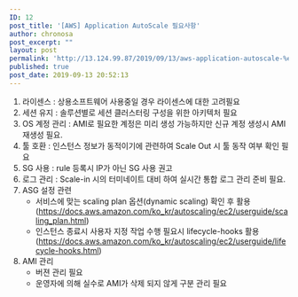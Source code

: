 ```yaml
---
ID: 12
post_title: '[AWS] Application AutoScale 필요사항'
author: chronosa
post_excerpt: ""
layout: post
permalink: 'http://13.124.99.87/2019/09/13/aws-application-autoscale-%ed%95%84%ec%9a%94%ec%82%ac%ed%95%ad/'
published: true
post_date: 2019-09-13 20:52:13
---
```

<!-- wp:list {"ordered":true} -->
<ol><li>라이센스 : 상용소프트웨어 사용중일 경우 라이센스에 대한 고려필요</li><li>세션 유지 : 솔루션별로 세션 클러스터링 구성을 위한 아키텍처 필요</li><li>OS 계정 관리 : AMI로 필요한 계정은 미리 생성 가능하지만 신규 계정 생성시 AMI 재생성 필요.</li><li>툴 호환 : 인스턴스 정보가 동적이기에 관련하여 Scale Out 시 툴 동작 여부 확인 필요</li><li>SG 사용 : rule 등록시 IP가 아닌 SG 사용 권고</li><li>로그 관리 : Scale-in 시의 터미네이트 대비 하여 실시간 통합 로그 관리 준비 필요.</li><li>ASG 설정 관련<ul><li>서비스에 맞는 scaling plan 옵션(dynamic scaling) 확인 후 활용<br>(<a href="https://docs.aws.amazon.com/ko_kr/autoscaling/ec2/userguide/scaling_plan.html" target="_blank" rel="noreferrer noopener">https://docs.aws.amazon.com/ko_kr/autoscaling/ec2/userguide/scaling_plan.html</a>)</li><li>인스턴스 종료시 사용자 지정 작업 수행 필요시 lifecycle-hooks 활용<br>(<a href="https://docs.aws.amazon.com/ko_kr/autoscaling/ec2/userguide/lifecycle-hooks.html" target="_blank" rel="noreferrer noopener">https://docs.aws.amazon.com/ko_kr/autoscaling/ec2/userguide/lifecycle-hooks.html</a>)</li></ul></li><li>AMI 관리<ul><li>버젼 관리 필요</li><li>운영자에 의해 실수로 AMI가 삭제 되지 않게 구분 관리 필요</li></ul></li></ol>
<!-- /wp:list -->